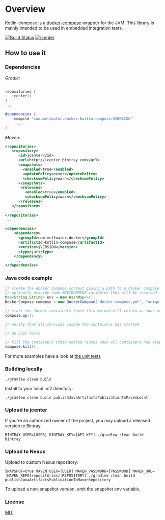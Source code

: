 # Overview

Kotlin-compose is a [docker-compose](https://docs.docker.com/compose/) wrapper for the JVM.
This library is mainly intended to be used in embedded integration tests. 

[![Build Status](https://travis-ci.org/meltwater/kotlin-compose.svg?branch=master)](https://travis-ci.org/meltwater/kotlin-compose)
[![jcenter](https://api.bintray.com/packages/meltwater/opensource/kotlin-compose/images/download.svg) ](https://bintray.com/meltwater/opensource/kotlin-compose/_latestVersion)

## How to use it

### Dependencies

*Gradle:*

```groovy
    
repositories {
   jcenter()
}
...

dependencies {
    compile 'com.meltwater.docker:kotlin-compose:$VERSION'
    ...
}
```
       
*Maven:*

```xml  
<repositories>
   <repository>
      <id>jcenter</id>
      <url>http://jcenter.bintray.com</url>
      <snapshots>
        <enabled>true</enabled>
        <updatePolicy>never</updatePolicy>
        <checksumPolicy>warn</checksumPolicy>
      </snapshots>
       <releases>
         <enabled>true</enabled>
         <checksumPolicy>warn</checksumPolicy>
      </releases>
   </repository>
   ...
</repositories>
...

<dependencies>
    <dependency>
      <groupId>com.meltwater.docker</groupId>
      <artifactId>kotlin-compose</artifactId>
      <version>$VERSION</version>
      <type>jar</type>
    </dependency>
    ...
</dependencies>    
```

### Java code example
```java
// create the docker compose context giving a path to a docker compose yaml file, a machine uniqe prefix and 
// optinally provide some ENVIRONMENT variables that will be resolved in the yaml file
Map<String,String> env = new HashMap<>();
DockerCompose compose = new DockerCompose("docker-compose.yml", "uniqe-namespace", env);

// start the docker containers (note this method will return as soon as all containers are running)
compose.up();

// verify that all services inside the containers has started

// do your tests

// kill the containers (this method reurns when all containers has stopped)
compose.kill();
```


For more examples have a look at [the unit tests](src/test)


### Building locally

    ./gradlew clean build
    
Install to your local .m2 directory:

    ./gradlew clean build publishJavaArtifactsPublicationToMavenLocal
 
### Upload to jcenter

If you're an authorized owner of the project, you may upload a released version to Bintray.

    BINTRAY_USER=[USER] BINTRAY_KEY=[API_KEY] ./gradlew clean build bintray
    
### Upload to Nexus

Upload to custom Nexus repository:

    SNAPSHOT=true MAVEN_USER=[USER] MAVEN_PASSWORD=[PASSWORD] MAVEN_URL=[MAVEN_REPO]repositories/[REPOSITORY] ./gradlew clean build publishJavaArtifactsPublicationToMavenRepository
    
To upload a non-snapshot version, omit the snapshot env variable.

### License
[MIT](LICENSE.txt)

